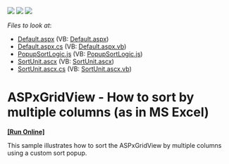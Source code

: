 <!-- default badges list -->
![](https://img.shields.io/endpoint?url=https://codecentral.devexpress.com/api/v1/VersionRange/128535709/13.1.4%2B)
[![](https://img.shields.io/badge/Open_in_DevExpress_Support_Center-FF7200?style=flat-square&logo=DevExpress&logoColor=white)](https://supportcenter.devexpress.com/ticket/details/E2424)
[![](https://img.shields.io/badge/📖_How_to_use_DevExpress_Examples-e9f6fc?style=flat-square)](https://docs.devexpress.com/GeneralInformation/403183)
<!-- default badges end -->
<!-- default file list -->
*Files to look at*:

* [Default.aspx](./CS/WebSite/Default.aspx) (VB: [Default.aspx](./VB/WebSite/Default.aspx))
* [Default.aspx.cs](./CS/WebSite/Default.aspx.cs) (VB: [Default.aspx.vb](./VB/WebSite/Default.aspx.vb))
* [PopupSortLogic.js](./CS/WebSite/PopupSortLogic.js) (VB: [PopupSortLogic.js](./VB/WebSite/PopupSortLogic.js))
* [SortUnit.ascx](./CS/WebSite/SortUnit.ascx) (VB: [SortUnit.ascx](./VB/WebSite/SortUnit.ascx))
* [SortUnit.ascx.cs](./CS/WebSite/SortUnit.ascx.cs) (VB: [SortUnit.ascx.vb](./VB/WebSite/SortUnit.ascx.vb))
<!-- default file list end -->
# ASPxGridView - How to sort by multiple columns (as in MS Excel)
<!-- run online -->
**[[Run Online]](https://codecentral.devexpress.com/e2424/)**
<!-- run online end -->


<p>This sample illustrates how to sort the ASPxGridView by multiple columns using a custom sort popup.</p>

<br/>


